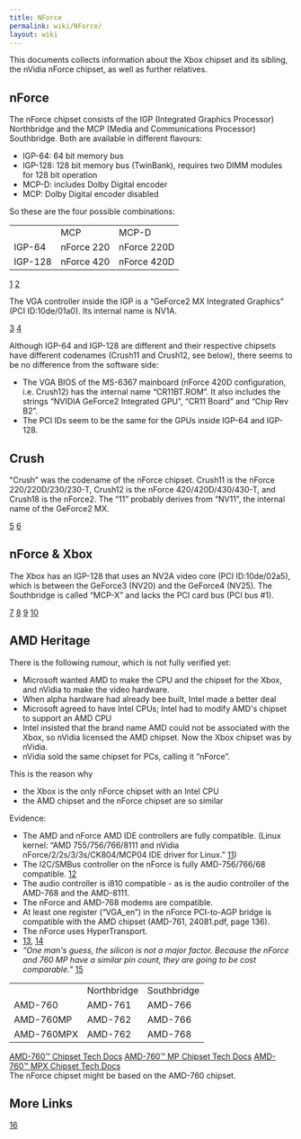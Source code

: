 ```yaml
---
title: NForce
permalink: wiki/NForce/
layout: wiki
---
```


This documents collects information about the Xbox chipset and its
sibling, the nVidia nForce chipset, as well as further relatives.

nForce
------

The nForce chipset consists of the IGP (Integrated Graphics Processor)
Northbridge and the MCP (Media and Communications Processor)
Southbridge. Both are available in different flavours:

-   IGP-64: 64 bit memory bus
-   IGP-128: 128 bit memory bus (TwinBank), requires two DIMM modules
    for 128 bit operation
-   MCP-D: includes Dolby Digital encoder
-   MCP: Dolby Digital encoder disabled

So these are the four possible combinations:

|         |            |             |
|---------|------------|-------------|
|         | MCP        | MCP-D       |
| IGP-64  | nForce 220 | nForce 220D |
| IGP-128 | nForce 420 | nForce 420D |

[1](https://web.archive.org/web/20100617023830/http://www.theregister.co.uk/2001/05/31/nvidia_crush_chipset_named_nforce/)
[2](https://web.archive.org/web/20100617023830/http://www.theregister.co.uk/2001/06/01/nvidia_crush_is_called_nforce/)

The VGA controller inside the IGP is a “GeForce2 MX Integrated Graphics”
(PCI ID:10de/01a0). Its internal name is NV1A.

[3](https://web.archive.org/web/20100617023830/http://pciids.sourceforge.net/iii/?i=10de)
[4](https://web.archive.org/web/20100617023830/http://www.nvitalia.com/articoli/editoriali/produzione_nvidia_2001.htm)

Although IGP-64 and IGP-128 are different and their respective chipsets
have different codenames (Crush11 and Crush12, see below), there seems
to be no difference from the software side:

-   The VGA BIOS of the MS-6367 mainboard (nForce 420D configuration,
    i.e. Crush12) has the internal name “CR11BT.ROM”. It also includes
    the strings “NVIDIA GeForce2 Integrated GPU”, “CR11 Board” and “Chip
    Rev B2”.
-   The PCI IDs seem to be the same for the GPUs inside IGP-64 and
    IGP-128.

Crush
-----

“Crush” was the codename of the nForce chipset. Crush11 is the nForce
220/220D/230/230-T, Crush12 is the nForce 420/420D/430/430-T, and
Crush18 is the nForce2. The “11” probably derives from “NV11”, the
internal name of the GeForce2 MX.

[5](https://web.archive.org/web/20100617023830/http://users.erols.com/chare/chipsets.htm)
[6](https://web.archive.org/web/20100617023830/http://www.theregister.co.uk/2000/11/17/nvidias_super_secret_crush_spec/)

nForce & Xbox
-------------

The Xbox has an IGP-128 that uses an NV2A video core (PCI ID:10de/02a5),
which is between the GeForce3 (NV20) and the GeForce4 (NV25). The
Southbridge is called “MCP-X” and lacks the PCI card bus (PCI bus \#1).

[7](https://web.archive.org/web/20100617023830/http://www.digit-life.com/articles/nvidianforce/)
[8](https://web.archive.org/web/20100617023830/http://www.anandtech.com/showdoc.html?i=1484)
[9](https://web.archive.org/web/20100617023830/http://www.anandtech.com/cpuchipsets/showdoc.aspx?i=1535)
[10](https://web.archive.org/web/20100617023830/http://www.anandtech.com/systems/showdoc.aspx?i=1561&p=3)

AMD Heritage
------------

There is the following rumour, which is not fully verified yet:

-   Microsoft wanted AMD to make the CPU and the chipset for the Xbox,
    and nVidia to make the video hardware.
-   When alpha hardware had already bee built, Intel made a better deal
-   Microsoft agreed to have Intel CPUs; Intel had to modify AMD's
    chipset to support an AMD CPU
-   Intel insisted that the brand name AMD could not be associated with
    the Xbox, so nVidia licensed the AMD chipset. Now the Xbox chipset
    was by nVidia.
-   nVidia sold the same chipset for PCs, calling it “nForce”.

This is the reason why

-   the Xbox is the only nForce chipset with an Intel CPU
-   the AMD chipset and the nForce chipset are so similar

Evidence:

-   The AMD and nForce AMD IDE controllers are fully compatible. (Linux
    kernel: “AMD 755/756/766/8111 and nVidia
    nForce/2/2s/3/3s/CK804/MCP04 IDE driver for Linux.”
    [11](https://web.archive.org/web/20100617023830/http://lxr.linux.no/source/drivers/ide/pci/amd74xx.c))
-   The I2C/SMBus controller on the nForce is fully AMD-756/766/68
    compatible.
    [12](https://web.archive.org/web/20100617023830/http://lxr.linux.no/source/drivers/i2c/busses/i2c-amd756.c)
-   The audio controller is i810 compatible - as is the audio controller
    of the AMD-768 and the AMD-8111.
-   The nForce and AMD-768 modems are compatible.
-   At least one register (“VGA\_en”) in the nForce PCI-to-AGP bridge is
    compatible with the AMD chipset (AMD-761, 24081.pdf, page 136).
-   The nForce uses HyperTransport.
-   [13](https://web.archive.org/web/20100617023830/http://www.uwsg.iu.edu/hypermail/linux/kernel/0307.3/0922.html),
    [14](https://web.archive.org/web/20100617023830/http://www.uwsg.iu.edu/hypermail/linux/kernel/0301.3/0305.html)
-   *“One man's guess, the silicon is not a major factor. Because the
    nForce and 760 MP have a similar pin count, they are going to be
    cost comparable.”*
    [15](https://web.archive.org/web/20100617023830/http://overclockers.com/articles446/)

|            |             |             |
|------------|-------------|-------------|
|            | Northbridge | Southbridge |
| AMD-760    | AMD-761     | AMD-766     |
| AMD-760MP  | AMD-762     | AMD-766     |
| AMD-760MPX | AMD-762     | AMD-768     |

[AMD-760™ Chipset Tech
Docs](https://web.archive.org/web/20100617023830/http://www.amd.com/us-en/Processors/TechnicalResources/0,,30_182_873_1133,00.html)
[AMD-760™ MP Chipset Tech
Docs](https://web.archive.org/web/20100617023830/http://www.amd.com/us-en/Processors/TechnicalResources/0,,30_182_739_1130,00.html)
[AMD-760™ MPX Chipset Tech
Docs](https://web.archive.org/web/20100617023830/http://www.amd.com/us-en/Processors/TechnicalResources/0,,30_182_873_4296,00.html)  
The nForce chipset might be based on the AMD-760 chipset.

More Links
----------

[16](https://web.archive.org/web/20100617023830/http://www.duxcw.com/digest/guides/mb_chip/nforce/print.htm)
